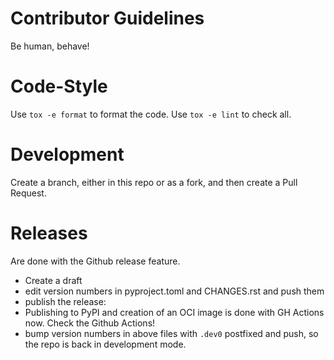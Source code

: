 # Contributor Guidelines

Be human, behave!

# Code-Style

Use `tox -e format` to format the code.
Use `tox -e lint` to check all.


# Development

Create a branch, either in this repo or as a fork, and then create a Pull Request.

# Releases

Are done with the Github release feature.

- Create a draft
- edit version numbers in pyproject.toml and CHANGES.rst and push them
- publish the release:
- Publishing to PyPI and creation of an OCI image is done with GH Actions now.
  Check the Github Actions!
- bump version numbers in above files with `.dev0` postfixed and push, so the repo is back in development mode.

